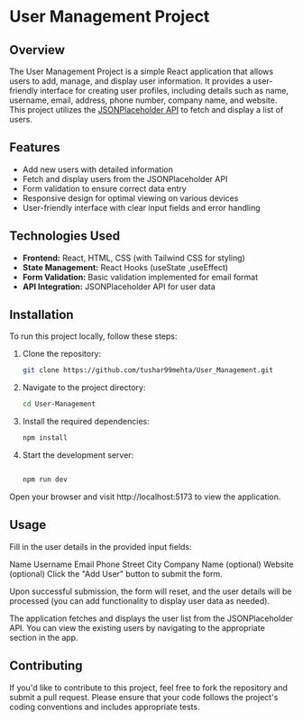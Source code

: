 # User Management Project

## Overview
The User Management Project is a simple React application that allows users to add, manage, and display user information. It provides a user-friendly interface for creating user profiles, including details such as name, username, email, address, phone number, company name, and website. This project utilizes the [JSONPlaceholder API](https://jsonplaceholder.typicode.com/) to fetch and display a list of users.

## Features
- Add new users with detailed information
- Fetch and display users from the JSONPlaceholder API
- Form validation to ensure correct data entry
- Responsive design for optimal viewing on various devices
- User-friendly interface with clear input fields and error handling

## Technologies Used
- **Frontend:** React, HTML, CSS (with Tailwind CSS for styling)
- **State Management:** React Hooks (useState ,useEffect)
- **Form Validation:** Basic validation implemented for email format
- **API Integration:** JSONPlaceholder API for user data

## Installation

To run this project locally, follow these steps:

1. Clone the repository:

   ```bash
   git clone https://github.com/tushar99mehta/User_Management.git

2. Navigate to the project directory:

   ```bash
   cd User-Management

3. Install the required dependencies:

   ```bash
   npm install

4. Start the development server:

   ```bash

   npm run dev

Open your browser and visit http://localhost:5173 to view the application.

## Usage
Fill in the user details in the provided input fields:

Name
Username
Email
Phone
Street
City
Company Name (optional)
Website (optional)
Click the "Add User" button to submit the form.

Upon successful submission, the form will reset, and the user details will be processed (you can add functionality to display user data as needed).

The application fetches and displays the user list from the JSONPlaceholder API. You can view the existing users by navigating to the appropriate section in the app.

## Contributing
If you'd like to contribute to this project, feel free to fork the repository and submit a pull request. Please ensure that your code follows the project's coding conventions and includes appropriate tests.
